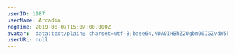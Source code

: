 ```yaml
---
userID: 1987
userName: Arcadia
regTime: 2019-08-07T15:07:00.000Z
avatar: 'data:text/plain; charset=utf-8;base64,NDA0IHBhZ2Ugbm90IGZvdW5kCg=='
userURL: null
---
```



